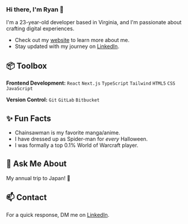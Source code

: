 ### Hi there, I'm Ryan 👋

I'm a 23-year-old developer based in Virginia, and I'm passionate about crafting digital experiences.

- Check out my [website](https://ryanschork.com/) to learn more about me.
- Stay updated with my journey on [LinkedIn](https://www.linkedin.com/in/ryan-schork-3ab4b41a3/).

## 📦 Toolbox

**Frontend Development:** `React` `Next.js` `TypeScript` `Tailwind` `HTML5` `CSS` `JavaScript`
 
**Version Control:** `Git` `GitLab` `Bitbucket`

## ✨ Fun Facts 
- Chainsawman is my favorite manga/anime.
- I have dressed up as Spider-man for _every_ Halloween.
- I was formally a top 0.1% World of Warcraft player.

## 💬 Ask Me About
My annual trip to Japan! 🎌

## 📫 Contact

 For a quick response, DM me on  [LinkedIn](https://www.linkedin.com/in/ryan-schork-3ab4b41a3/). 
 

<!--
**ryanschork/RyanSchork** is a ✨ _special_ ✨ repository because its `README.md` (this file) appears on your GitHub profile.

Here are some ideas to get you started:

- 🔭 I’m currently working on ...
- 🌱 I’m currently learning ...
- 👯 I’m looking to collaborate on ...
- 🤔 I’m looking for help with ...
- 💬 Ask me about ...
- 📫 How to reach me: ...
- 😄 Pronouns: ...
- ⚡ Fun fact: ...
-->
